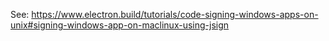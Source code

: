 See: https://www.electron.build/tutorials/code-signing-windows-apps-on-unix#signing-windows-app-on-maclinux-using-jsign
